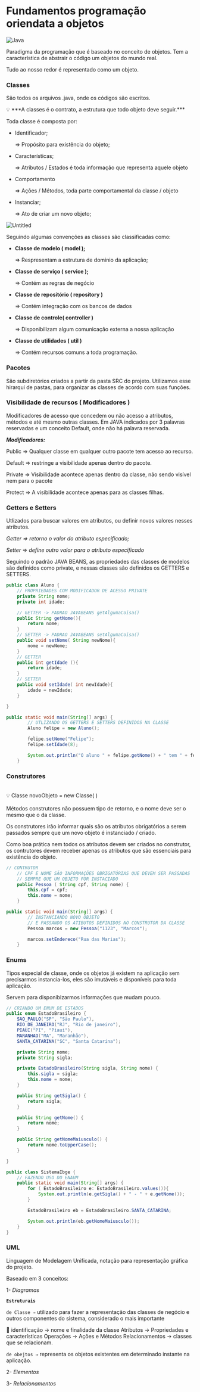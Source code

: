 # Fundamentos programação oriendata a objetos

![Java](https://img.shields.io/badge/java-%23ED8B00.svg?style=for-the-badge&logo=openjdk&logoColor=white)

Paradigma da programação que é baseado no conceito de objetos. Tem a característica de abstrair o código um objetos do mundo real.

Tudo ao nosso redor é representado como um objeto.

### Classes

São todos os arquivos .java, onde os códigos são escritos.

<aside>
💡 ***A classes é o contrato, a estrutura que todo objeto deve seguir.***

</aside>

Toda classe é composta por:

- Identificador;
    
    ⇒ Propósito para existência do objeto;
    
- Características;
    
    ⇒ Atributos / Estados é toda informação que representa aquele objeto
    
- Comportamento
    
    ⇒ Ações / Métodos, toda parte comportamental da classe / objeto
    
- Instanciar;
    
    ⇒ Ato de criar um novo objeto;
    

![Untitled](/Captura%20de%20tela%202023-09-30%20173053.png)

Seguindo algumas convenções as classes são classificadas como:

- **Classe de modelo ( model );**
    
    ⇒ Respresentam a estrutura de dominio da aplicação;
    
- **Classe de serviço ( service );**
    
    ⇒ Contém as regras de negócio
    
- **Classe de repositório ( repository )**
    
    ⇒ Contém integração com os bancos de dados
    
- **Classe de controle( controller )**
    
    ⇒ Disponibilizam algum comunicação externa a nossa aplicação
    
- **Classe de utilidades ( util )**
    
    ⇒ Contém recursos comuns a toda programação.
    

### Pacotes

São subdiretórios criados a partir da pasta SRC do projeto.
Utilizamos esse hirarqui de pastas, para organizar as classes de acordo com suas funções.

### Visibilidade de recursos ( Modificadores )

Modificadores de acesso que concedem ou não acesso a atributos, métodos e até mesmo outras classes. Em JAVA indicados por 3 palavras reservadas e um conceito Default, onde não há palavra reservada.

***Modificadores:***

Public ⇒ Qualquer classe em qualquer outro pacote tem acesso ao recurso.

Default ⇒ restringe a visibilidade apenas dentro do pacote.

Private ⇒ Visibilidade acontece apenas dentro da classe, não sendo visível nem para o pacote

Protect => A visibilidade acontece apenas para as classes filhas.

### Getters e Setters

Utlizados para buscar valores em atributos, ou definir novos valores nesses atributos.

*Getter ⇒ retorno o valor do atributo especificado;*

*Setter ⇒ define outro valor para o atributo especificado*

Seguindo o padrão JAVA BEANS, as propriedades das classes de modelos são definidos como private, e nessas classes são definidos os GETTERS e SETTERS.

```java
public class Aluno {
    // PROPRIEDADES COM MODIFICADOR DE ACESSO PRIVATE
    private String nome;
    private int idade;

    // GETTER -> PADRAO JAVABEANS getAlgumaCoisa()
    public String getNome(){
        return nome;
    }
    // SETTER -> PADRAO JAVABEANS setAlgumaCoisa()
    public void setNome( String newNome){
        nome = newNome;
    }
    // GETTER
    public int getIdade (){
        return idade;
    }
    // SETTER
    public void setIdade( int newIdade){
        idade = newIdade;
    }

}
```

```java
public static void main(String[] args) {
        // UTLIZANDO OS GETTERS E SETTERS DEFINIDOS NA CLASSE
        Aluno felipe = new Aluno();

        felipe.setNome("Felipe");
        felipe.setIdade(8);

        System.out.println("O aluno " + felipe.getNome() + " tem " + felipe.getIdade() + " anos");
    }
```

### Construtores
<br>
<aside>
💡 Classe novoObjeto  = new Classe( )
</aside>
<br>
Métodos construtores não possuem tipo de retorno, e o nome deve ser o mesmo que o da classe.

Os construtores irão informar quais são os atributos obrigatórios a serem passados sempre que um novo objeto é instanciado / criado.

Como boa prática nem todos os atributos devem ser criados no construtor, os contrutores devem receber apenas os atributos que são essenciais para existência do objeto.

```java
// CONTRUTOR
    // CPF E NOME SÃO INFORMAÇÕES OBRIGATÓRIAS QUE DEVEM SER PASSADAS
    // SEMPRE QUE UM OBJETO FOR INSTACIADO
    public Pessoa ( String cpf, String nome) {
        this.cpf = cpf;
        this.nome = nome;
    }
```

```java
public static void main(String[] args) {
        // INSTANCIANDO NOVO OBJETO
        // E PASSANDO OS ATIBUTOS DEFINIDOS NO CONSTRUTOR DA CLASSE
        Pessoa marcos = new Pessoa("1123", "Marcos");

        marcos.setEndereco("Rua das Marias");
    }
```

### Enums

Tipos especial de classe, onde os objetos já existem na aplicação sem precisarmos instancia-los, eles são imutáveis e disponíveis para toda aplicação.

Servem para disponibizarmos informações que mudam pouco.

```java
// CRIANDO UM ENUM DE ESTADOS
public enum EstadoBrasileiro {
    SAO_PAULO("SP", "São Paulo"),
    RIO_DE_JANEIRO("RJ", "Rio de janeiro"),
    PIAUI("PI", "Piaui"),
    MARANHAO("MA", "Maranhão"),
    SANTA_CATARINA("SC", "Santa Catarina");

    private String nome;
    private String sigla;

    private EstadoBrasileiro(String sigla, String nome) {
        this.sigla = sigla;
        this.nome = nome;
    }

    public String getSigla() {
        return sigla;
    }

    public String getNome() {
        return nome;
    }

    public String getNomeMaiusculo() {
        return nome.toUpperCase();
    }

}
```

```java
public class SistemaIbge {
    // FAZENDO USO DO ENAUM
    public static void main(String[] args) {
        for ( EstadoBrasileiro e: EstadoBrasileiro.values()){
            System.out.println(e.getSigla() + " - " + e.getNome());
        }

        EstadoBrasileiro eb = EstadoBrasileiro.SANTA_CATARINA;

        System.out.println(eb.getNomeMaiusculo());
    }
}
```

### UML

Linguagem de Modelagem Unificada, notação para representação gráfica do projeto.

Baseado em 3 conceitos:

1- *Diagramas*

**`Estruturais`**

`de Classe ⇒` utilizado para fazer a representação das classes de negócio e outros componentes do sistema, considerado o mais importante

<aside>
📌 identificação → nome e finalidade da classe
Atributos → Propriedades e características
Operações → Ações e Métodos
Relacionamentos → classes que se relacionam.

</aside>

`de obejtos ⇒`  representa os objetos existentes em determinado instante na aplicação.

2- *Elementos*

3- *Relacionamentos*
